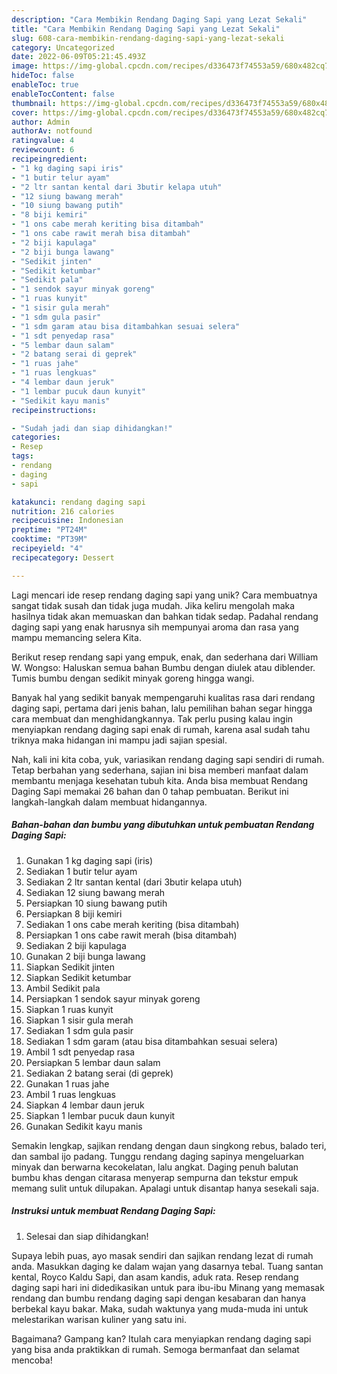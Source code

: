 ```yaml
---
description: "Cara Membikin Rendang Daging Sapi yang Lezat Sekali"
title: "Cara Membikin Rendang Daging Sapi yang Lezat Sekali"
slug: 608-cara-membikin-rendang-daging-sapi-yang-lezat-sekali
category: Uncategorized
date: 2022-06-09T05:21:45.493Z
image: https://img-global.cpcdn.com/recipes/d336473f74553a59/680x482cq70/rendang-daging-sapi-foto-resep-utama.jpg
hideToc: false
enableToc: true
enableTocContent: false
thumbnail: https://img-global.cpcdn.com/recipes/d336473f74553a59/680x482cq70/rendang-daging-sapi-foto-resep-utama.jpg
cover: https://img-global.cpcdn.com/recipes/d336473f74553a59/680x482cq70/rendang-daging-sapi-foto-resep-utama.jpg
author: Admin
authorAv: notfound
ratingvalue: 4
reviewcount: 6
recipeingredient:
- "1 kg daging sapi iris"
- "1 butir telur ayam"
- "2 ltr santan kental dari 3butir kelapa utuh"
- "12 siung bawang merah"
- "10 siung bawang putih"
- "8 biji kemiri"
- "1 ons cabe merah keriting bisa ditambah"
- "1 ons cabe rawit merah bisa ditambah"
- "2 biji kapulaga"
- "2 biji bunga lawang"
- "Sedikit jinten"
- "Sedikit ketumbar"
- "Sedikit pala"
- "1 sendok sayur minyak goreng"
- "1 ruas kunyit"
- "1 sisir gula merah"
- "1 sdm gula pasir"
- "1 sdm garam atau bisa ditambahkan sesuai selera"
- "1 sdt penyedap rasa"
- "5 lembar daun salam"
- "2 batang serai di geprek"
- "1 ruas jahe"
- "1 ruas lengkuas"
- "4 lembar daun jeruk"
- "1 lembar pucuk daun kunyit"
- "Sedikit kayu manis"
recipeinstructions:

- "Sudah jadi dan siap dihidangkan!"
categories:
- Resep
tags:
- rendang
- daging
- sapi

katakunci: rendang daging sapi 
nutrition: 216 calories
recipecuisine: Indonesian
preptime: "PT24M"
cooktime: "PT39M"
recipeyield: "4"
recipecategory: Dessert

---
```





Lagi mencari ide resep rendang daging sapi yang unik? Cara membuatnya sangat tidak susah dan tidak juga mudah. Jika keliru mengolah maka hasilnya tidak akan memuaskan dan bahkan tidak sedap. Padahal rendang daging sapi yang enak harusnya sih mempunyai aroma dan rasa yang mampu memancing selera Kita.





Berikut resep rendang sapi yang empuk, enak, dan sederhana dari William W. Wongso: Haluskan semua bahan Bumbu dengan diulek atau diblender. Tumis bumbu dengan sedikit minyak goreng hingga wangi.

Banyak hal yang sedikit banyak mempengaruhi kualitas rasa dari rendang daging sapi, pertama dari jenis bahan, lalu pemilihan bahan segar hingga cara membuat dan menghidangkannya. Tak perlu pusing kalau ingin menyiapkan rendang daging sapi enak di rumah, karena asal sudah tahu triknya maka hidangan ini mampu jadi sajian spesial.






Nah, kali ini kita coba, yuk, variasikan rendang daging sapi sendiri di rumah. Tetap berbahan yang sederhana, sajian ini bisa memberi manfaat dalam membantu menjaga kesehatan tubuh kita. Anda bisa membuat Rendang Daging Sapi memakai 26 bahan dan 0 tahap pembuatan. Berikut ini langkah-langkah dalam membuat hidangannya.

<!--inarticleads1-->

##### Bahan-bahan dan bumbu yang dibutuhkan untuk pembuatan Rendang Daging Sapi:

1. Gunakan 1 kg daging sapi (iris)
1. Sediakan 1 butir telur ayam
1. Sediakan 2 ltr santan kental (dari 3butir kelapa utuh)
1. Sediakan 12 siung bawang merah
1. Persiapkan 10 siung bawang putih
1. Persiapkan 8 biji kemiri
1. Sediakan 1 ons cabe merah keriting (bisa ditambah)
1. Persiapkan 1 ons cabe rawit merah (bisa ditambah)
1. Sediakan 2 biji kapulaga
1. Gunakan 2 biji bunga lawang
1. Siapkan Sedikit jinten
1. Siapkan Sedikit ketumbar
1. Ambil Sedikit pala
1. Persiapkan 1 sendok sayur minyak goreng
1. Siapkan 1 ruas kunyit
1. Siapkan 1 sisir gula merah
1. Sediakan 1 sdm gula pasir
1. Sediakan 1 sdm garam (atau bisa ditambahkan sesuai selera)
1. Ambil 1 sdt penyedap rasa
1. Persiapkan 5 lembar daun salam
1. Sediakan 2 batang serai (di geprek)
1. Gunakan 1 ruas jahe
1. Ambil 1 ruas lengkuas
1. Siapkan 4 lembar daun jeruk
1. Siapkan 1 lembar pucuk daun kunyit
1. Gunakan Sedikit kayu manis


Semakin lengkap, sajikan rendang dengan daun singkong rebus, balado teri, dan sambal ijo padang. Tunggu rendang daging sapinya mengeluarkan minyak dan berwarna kecokelatan, lalu angkat. Daging penuh balutan bumbu khas dengan citarasa menyerap sempurna dan tekstur empuk memang sulit untuk dilupakan. Apalagi untuk disantap hanya sesekali saja. 

<!--inarticleads2-->

##### Instruksi untuk membuat Rendang Daging Sapi:


1. Selesai dan siap dihidangkan!

Supaya lebih puas, ayo masak sendiri dan sajikan rendang lezat di rumah anda. Masukkan daging ke dalam wajan yang dasarnya tebal. Tuang santan kental, Royco Kaldu Sapi, dan asam kandis, aduk rata. Resep rendang daging sapi hari ini didedikasikan untuk para ibu-ibu Minang yang memasak rendang dan bumbu rendang daging sapi dengan kesabaran dan hanya berbekal kayu bakar. Maka, sudah waktunya yang muda-muda ini untuk melestarikan warisan kuliner yang satu ini. 

Bagaimana? Gampang kan? Itulah cara menyiapkan rendang daging sapi yang bisa anda praktikkan di rumah. Semoga bermanfaat dan selamat mencoba!
